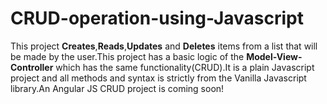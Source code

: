 # CRUD-operation-using-Javascript
This project <b>Creates</b>,<b>Reads</b>,<b>Updates</b> and <b>Deletes</b> items from a list that will be made by the user.This project has a basic logic of the <b>Model-View-Controller</b> which has the same functionality(CRUD).It is a plain Javascript project and all methods and syntax is strictly from the Vanilla Javascript library.An Angular JS CRUD project is coming soon!
